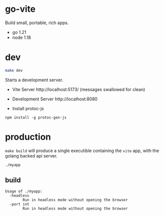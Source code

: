# go-vite

Build small, portable, rich apps.

* go 1.21
* node 1.18

# dev

```bash
make dev
```

Starts a development server.

* Vite Server http://localhost:5173/ (messages swallowed for clean)
* Development Server http://localhost:8080


* Install protoc-js 
```
npm install -g protoc-gen-js
```

# production

`make build` will produce a single executible containing the `vite` app, with the golang backed api server.

```bash
./myapp
```

## build

```
Usage of ./myapp:
  -headless
        Run in headless mode without opening the browser
  -port int
        Run in headless mode without opening the browser
```